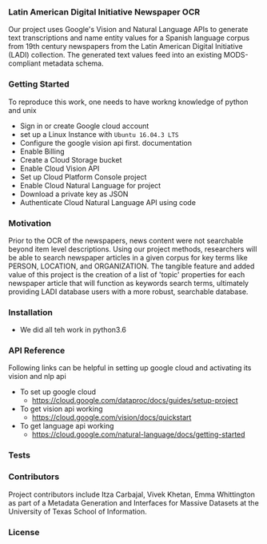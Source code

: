
### Latin American Digital Initiative Newspaper OCR

Our project uses Google's Vision and Natural Language APIs to generate text transcriptions and name entity values for a Spanish language corpus from 19th century newspapers from the Latin American Digital Initiative (LADI) collection. The generated text values feed into an existing MODS-compliant metadata schema. 

### Getting Started
To reproduce this work, one needs to have workng knowledge of python and unix 

- Sign in or create Google cloud account
- set up a Linux Instance with `Ubuntu 16.04.3 LTS`
- Configure the google vision api first. documentation 
- Enable Billing
- Create a Cloud Storage bucket
- Enable Cloud Vision API
- Set up Cloud Platform Console project
- Enable Cloud Natural Language for project
- Download a private key as JSON
- Authenticate Cloud Natural Language API using code

### Motivation

Prior to the OCR of the newspapers, news content were not searchable beyond item level descriptions. Using our project methods, researchers will be able to search newspaper articles in a given corpus for key terms like PERSON, LOCATION,  and ORGANIZATION. The tangible feature and added value of this project is the creation of a list of 'topic' properties for each newspaper article that will function as keywords search terms, ultimately providing LADI database users with a more robust, searchable database.  

### Installation
- We did all teh work in python3.6

### API Reference
Following links can be helpful in setting up google cloud and activating its vision and nlp api
- To set up google cloud
	- https://cloud.google.com/dataproc/docs/guides/setup-project
- To get vision api working
	- https://cloud.google.com/vision/docs/quickstart
- To get language api working
	- https://cloud.google.com/natural-language/docs/getting-started 


### Tests


### Contributors

Project contributors include Itza Carbajal, Vivek Khetan, Emma Whittington as part of a Metadata Generation and Interfaces for Massive Datasets at the University of Texas School of Information.


### License